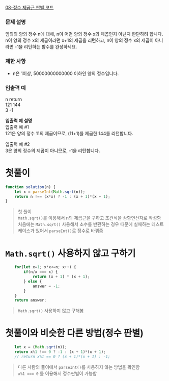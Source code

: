 [08-정수 제곱근 판별 코드](../codes/08정수_제곱근_판별.js)  
### 문제 설명
임의의 양의 정수 n에 대해, n이 어떤 양의 정수 x의 제곱인지 아닌지 판단하려 합니다.  
n이 양의 정수 x의 제곱이라면 x+1의 제곱을 리턴하고, n이 양의 정수 x의 제곱이 아니라면 -1을 리턴하는 함수를 완성하세요.  

### 제한 사항  
- n은 1이상, 50000000000000 이하인 양의 정수입니다.  

### 입출력 예  
n	return  
121	144  
3	-1  

**입출력 예 설명**  
입출력 예 #1  
121은 양의 정수 11의 제곱이므로, (11+1)를 제곱한 144를 리턴합니다.  

입출력 예 #2  
3은 양의 정수의 제곱이 아니므로, -1을 리턴합니다.  

# 첫풀이
```jsx
function solution(n) {
    let x = parseInt(Math.sqrt(n));
    return n !== (x*x) ? -1 : (x + 1)*(x + 1);
}
```
> 첫 풀이  
> `Math.sqrt()`를 이용해서 n의 제곱근을 구하고 조건식을 삼항연산자로 작성함
> 처음에는 `Math.sqrt()` 사용해서 소수를 반환하는 경우 때문에 실패하는 테스트케이스가 있어서 `parseInt()`로 정수로 바꿔줌

# `Math.sqrt()` 사용하지 않고 구하기  
```jsx
    for(let x=1; x*x<=n; x++) {
        if(n/x === x) {
            return (x + 1) * (x + 1);
        } else {
            answer = -1;
        }
    }
    return answer;
```
> `Math.sqrt()` 사용하지 않고 구해봄

# 첫풀이와 비슷한 다른 방법(정수 판별)
```jsx
    let x = (Math.sqrt(n));
    return x%1 !== 0 ? -1 : (x + 1)*(x + 1);
    // return x%1 == 0 ? (x + 1)*(x + 1) : -1;
```
> 다른 사람의 풀이에서 `parseInt()`를 사용하지 않는 방법을 확인함  
> `x%1 === 0` 를 이용해서 정수판별이 가능함  
